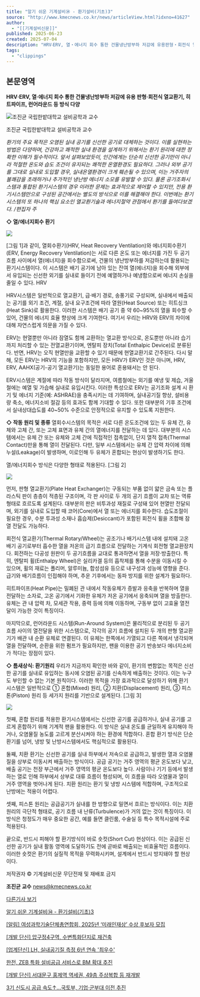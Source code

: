 ```yaml
---
title: "알기 쉬운 기계설비㉞ - 환기설비(기초)3"
source: "http://www.kmecnews.co.kr/news/articleView.html?idxno=41627"
author:
  - "[[기계설비신문]]"
published: 2025-06-23
created: 2025-07-04
description: "HRV‧ERV, 열‧에너지 회수 통한 건물냉난방부하 저감에 유용판형‧회전식 열교환기, 히트파이프, 런어라운드 등 방식 다양환기의 주요 목적은 오염된 실내 공기를 신선한 공기로 대체하는 것이다. 이를 실현하는 방법은 다양하며, 건강하고 쾌적한 실내 환경을 설계하기 위해서는 환기 원리에 대한 정확한 이해가 필수적이다. 앞서 살펴보았듯이, 인간에게는 단순히 신선한 공기만이 아니라 적절한 온도와 습도 조건이 유지되는 쾌적한 온열환경도 필요하다. 그러나 외부 공기를 그대로 실내로 도입할 경우, 실내온열환경이 크게 훼손될 수 있으며, 이는 거"
tags:
  - "clippings"
---
```

## 본문영역

**HRV‧ERV, 열‧에너지 회수 통한 건물냉난방부하 저감에 유용
판형‧회전식 열교환기, 히트파이프, 런어라운드 등 방식 다양**

![조진균 국립한밭대학교 설비공학과 교수](https://cdn.kmecnews.co.kr/news/photo/202506/41627_30056_4241.jpg)

조진균 국립한밭대학교 설비공학과 교수

*환기의 주요 목적은 오염된 실내 공기를 신선한 공기로 대체하는 것이다. 이를 실현하는 방법은 다양하며, 건강하고 쾌적한 실내 환경을 설계하기 위해서는 환기 원리에 대한 정확한 이해가 필수적이다. 앞서 살펴보았듯이, 인간에게는 단순히 신선한 공기만이 아니라 적절한 온도와 습도 조건이 유지되는 쾌적한 온열환경도 필요하다. 그러나 외부 공기를 그대로 실내로 도입할 경우, 실내온열환경이 크게 훼손될 수 있으며, 이는 거주자의 불쾌감을 초래하거나 추가적인 냉난방 에너지 소모를 유발할 수 있다. 물론 공기조화시스템과 통합된 환기시스템의 경우 이러한 문제는 효과적으로 제어할 수 있지만, 전용 환기시스템만으로 구성된 공간에서는 별도의 방식으로 이를 해결해야 한다. 이번에는 환기 시스템의 또 하나의 핵심 요소인 열교환기술과 에너지절약 관점에서 환기를 들여다보겠다. /편집자 주*

**◇ 열/에너지회수 환기**

![](https://cdn.kmecnews.co.kr/news/photo/202506/41627_30053_412.jpg)

\[그림 1\]과 같이, 열회수환기(HRV, Heat Recovery Ventilation)와 에너지회수환기(ERV, Energy Recovery Ventilation)는 서로 다른 온도 또는 에너지를 가진 두 공기 흐름 사이에서 열(에너지)을 회수함으로써, 건물의 냉난방부하를 저감하는데 활용되는 환기시스템이다. 이 시스템은 배기 공기에 남아 있는 잔여 열(에너지)을 회수해 외부에서 유입되는 신선한 외기를 실내로 들이기 전에 예열하거나 예냉함으로써 에너지 손실을 줄일 수 있다. HRV

HRV시스템은 일반적으로 열교환기, 급·배기 경로, 송풍기로 구성되며, 실내에서 배출되는 공기를 외기 조건, 계절, 실내 요구조건에 따라 열원(Heat Source) 또는 히트싱크(Heat Sink)로 활용한다. 이러한 시스템은 배기 공기 중 약 60~95%의 열을 회수할 수 있어, 건물의 에너지 효율 향상에 크게 기여한다. 여기서 우리는 HRV와 ERV의 차이에 대해 자연스럽게 의문을 가질 수 있다.

ERV는 현열뿐만 아니라 잠열도 함께 교환하는 열교환 방식으로, 온도뿐만 아니라 습기까지 처리할 수 있는 전열교환기이며, 엔탈피 장치(Total Enthalpic Device)로 분류된다. 반면, HRV는 오직 현열만을 교환할 수 있기 때문에 현열교환기로 간주된다. 다시 말해, 모든 ERV는 HRV의 기능을 포함하지만, 모든 HRV가 ERV인 것은 아니며, HRV, ERV, AAHX(공기-공기 열교환기)는 동일한 용어로 혼용돼서는 안 된다.

ERV시스템은 계절에 따라 작동 방식이 달라지며, 여름철에는 외기를 예냉 및 제습, 겨울철에는 예열 및 가습해 실내로 유입시킨다. 이러한 특성으로 ERV는 공기조화 설계 시 환기 및 에너지 기준(예: ASHRAE)을 충족시키는 데 기여하며, 실내공기질 향상, 설비용량 축소, 에너지소비 절감 등의 효과도 함께 기대할 수 있다. 또한 대부분의 기후 조건에서 실내상대습도를 40~50% 수준으로 안정적으로 유지할 수 있도록 지원한다.

**◇ 작동 원리 및 종류**
열회수시스템의 목적은 서로 다른 온도조건에 있는 두 유체 간, 유체와 고체 간, 또는 고체 표면과 유체 간의 열에너지를 전달하는 데 있다. 대부분의 시스템에서는 유체 간 또는 유체와 고체 간에 직접적인 접촉없이, 단지 열적 접촉(Thermal Contact)만을 통해 열이 전달된다. 다만, 일부 시스템에서는 유체 간 압력 차이에 의해 누설(Leakage)이 발생하며, 이로인해 두 유체가 혼합되는 현상이 발생하기도 한다.

열/에너지회수 방식은 다양한 형태로 적용된다. \[그림 2\]

![](https://cdn.kmecnews.co.kr/news/photo/202506/41627_30054_4138.jpg)

먼저, 판형 열교환기(Plate Heat Exchanger)는 구동되는 부품 없이 얇은 금속 또는 플라스틱 판이 층층이 적층된 구조이며, 각 판 사이로 두 개의 공기 흐름이 교차 또는 역류 형태로 흐르도록 설계된다. 대부분의 판은 비투과성 재질로 구성돼 있어 현열만 전달되며, 외기를 실내로 도입할 때 코어(Core)에서 열 또는 에너지를 회수한다. 습도조절이 필요한 경우, 수분 투과성 소재나 흡습제(Desiccant)가 포함된 회전식 휠을 조합해 잠열 전달도 가능하다.

회전식 열교환기(Thermal Rotary/Wheel)는 공조기나 배기시스템 내에 설치돼 고온 배기 공기로부터 흡수한 열을 저온의 급기 흐름으로 전달하는 기계식 회전형 열교환장치다. 회전하는 다공성 원판이 두 공기흐름을 교대로 통과하면서 열을 저장·방출한다. 특히, 엔탈피 휠(Enthalpy Wheel)은 실리카겔 등의 흡착제를 통해 수분을 이동시킬 수 있으며, 휠의 재료는 폴리머, 알루미늄, 합성섬유 등으로 내구성과 성능에 영향을 준다. 급기와 배기흐름이 인접해야 하며, 추운 기후에서는 동파 방지를 위한 설계가 필요하다.

히트파이프(Heat Pipe)는 밀폐된 관 내에서 작동유체가 증발과 응축을 반복하며 열을 전달하는 소자로, 고온 공기에서 기화한 유체가 저온 공기에서 응축되며 열을 방출한다. 유체는 관 내 압력 차, 모세관 작용, 중력 등에 의해 이동하며, 구동부 없이 고효율 열전달이 가능한 것이 특징이다.

마지막으로, 런어라운드 시스템(Run-Around System)은 물리적으로 분리된 두 공기 흐름 사이의 열전달을 위한 시스템으로, 각각의 공기 흐름에 설치된 두 개의 판형 열교환기가 배관 내 순환 유체로 연결된다. 이 유체는 한쪽에서 가열되고 다른 쪽에서 냉각되며 열을 전달하며, 순환을 위한 펌프가 필요하지만, 팬을 이용한 공기 반송보다 에너지소비가 적다는 장점이 있다.

**◇ 틈새상식: 환기원리**
우리가 지금까지 확인한 바와 같이, 환기의 변함없는 목적은 신선한 공기를 실내로 유입하는 동시에 오염된 공기를 신속하게 배출하는 것이다. 이는 누구도 부인할 수 없는 기본 원칙이다. 이러한 목적을 가장 효과적으로 달성하기 위해 환기 시스템은 일반적으로 ① 혼합(Mixed) 원리, ② 치환(Displacement) 원리, ③ 피스톤(Piston) 원리 등 세가지 원리를 기반으로 설계된다. \[그림 3\]

![](https://cdn.kmecnews.co.kr/news/photo/202506/41627_30055_4211.jpg)

첫째, 혼합 원리를 적용한 환기시스템에서는 신선한 공기를 공급하거나, 실내 공기를 고르게 혼합하기 위해 기계적 팬을 활용한다. 이 방식은 실내 온도를 균일하게 유지해야 하거나, 오염물질 농도를 고르게 분산시켜야 하는 환경에 적합하다. 혼합 환기 방식은 단순 환기를 넘어, 냉방 및 난방시스템에서도 핵심적으로 활용된다.

둘째, 치환 환기는 신선한 공기를 실내 하부에서 저속으로 공급하고, 발생한 열과 오염물질을 상부로 이동시켜 배출하는 방식이다. 공급 공기는 거주 영역의 평균 온도보다 낮고, 배출 공기는 천장 부근에서 거주 영역의 평균 온도보다 높다. 사람이나 기기 등에서 발생하는 열로 인해 하부에서 상부로 대류 흐름이 형성되며, 이 흐름을 따라 오염물과 열이 거주 영역을 벗어나게 된다. 치환 원리는 환기 및 냉방 시스템에 적합하며, 구조적으로 난방에는 적용이 어렵다.

셋째, 피스톤 원리는 공급공기가 실내를 한 방향으로 밀면서 흐르는 방식이다. 이는 치환 원리의 극단적 형태로, 공기 흐름 내 난류(Turbulence)가 거의 없는 것이 특징이다. 이 방식은 청정도가 매우 중요한 공간, 예를 들면 클린룸, 수술실 등 특수 목적시설에 주로 적용된다.

끝으로, 반드시 피해야 할 환기방식이 바로 숏컷(Short Cut) 현상이다. 이는 공급된 신선한 공기가 실내 활동 영역에 도달하기도 전에 곧바로 배출되는 비효율적인 흐름이다. 이러한 숏컷은 환기의 실질적 목적을 무력화시키며, 설계에서 반드시 방지돼야 할 현상이다.

저작권자 © 기계설비신문 무단전재 및 재배포 금지

**조진균 교수** [news@kmecnews.co.kr](http://www.kmecnews.co.kr/news/)

[다른기사 보기](http://www.kmecnews.co.kr/news/articleList.html?sc_area=I&sc_word=kmecnews)

[알기 쉬운 기계설비㉞ - 환기설비(기초)3](http://www.kmecnews.co.kr/news/articleView.html?idxno=41627)

[\[알림\] 여성과학기술단체총연합회, 2025년 ‘미래인재상’ 수상 후보자 모집](http://www.kmecnews.co.kr/news/articleView.html?idxno=41935)

[\[개발 단신\] 압구정4구역, 수변특화단지로 재건축](http://www.kmecnews.co.kr/news/articleView.html?idxno=41934)

[\[업계단신\] LH, 실내공기질 측정 6년 연속 '최우수'](http://www.kmecnews.co.kr/news/articleView.html?idxno=41933)

[한전, ZEB 특화 설비공급 서비스로 BM 확대 추진](http://www.kmecnews.co.kr/news/articleView.html?idxno=41927)

[\[개발 단신\] 서대문구 홍제역 역세권, 49층 주상복합 등 재개발](http://www.kmecnews.co.kr/news/articleView.html?idxno=41926)

[3기 신도시 공급 속도↑…국토부, 기업·군부대 이전 추진](http://www.kmecnews.co.kr/news/articleView.html?idxno=41925)
